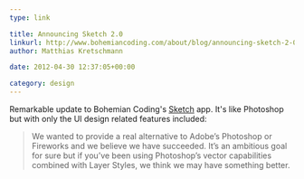 ```yaml
---
type: link

title: Announcing Sketch 2.0
linkurl: http://www.bohemiancoding.com/about/blog/announcing-sketch-2-0/
author: Matthias Kretschmann

date: 2012-04-30 12:37:05+00:00

category: design
---
```


Remarkable update to Bohemian Coding's [Sketch](http://bohemiancoding.com/sketch) app. It's like Photoshop but with only the UI design related features included:

> We wanted to provide a real alternative to Adobe’s Photoshop or Fireworks and we believe we have succeeded. It’s an ambitious goal for sure but if you’ve been using Photoshop’s vector capabilities combined with Layer Styles, we think we may have something better.




